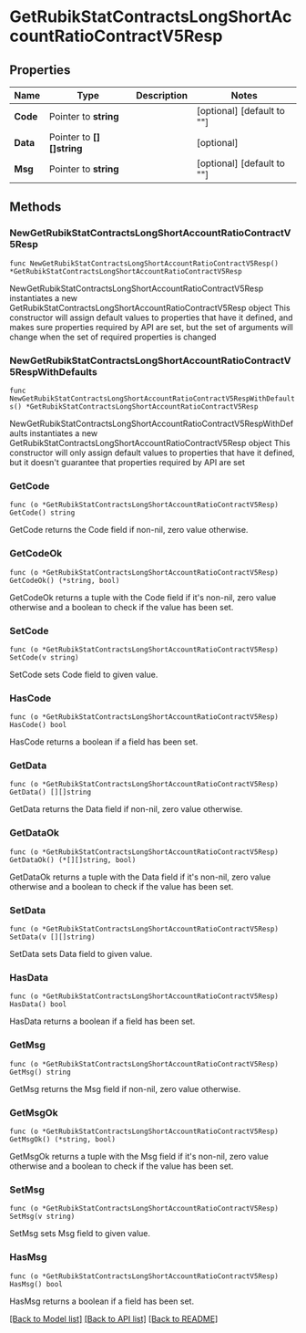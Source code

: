 # GetRubikStatContractsLongShortAccountRatioContractV5Resp

## Properties

Name | Type | Description | Notes
------------ | ------------- | ------------- | -------------
**Code** | Pointer to **string** |  | [optional] [default to ""]
**Data** | Pointer to **[][]string** |  | [optional] 
**Msg** | Pointer to **string** |  | [optional] [default to ""]

## Methods

### NewGetRubikStatContractsLongShortAccountRatioContractV5Resp

`func NewGetRubikStatContractsLongShortAccountRatioContractV5Resp() *GetRubikStatContractsLongShortAccountRatioContractV5Resp`

NewGetRubikStatContractsLongShortAccountRatioContractV5Resp instantiates a new GetRubikStatContractsLongShortAccountRatioContractV5Resp object
This constructor will assign default values to properties that have it defined,
and makes sure properties required by API are set, but the set of arguments
will change when the set of required properties is changed

### NewGetRubikStatContractsLongShortAccountRatioContractV5RespWithDefaults

`func NewGetRubikStatContractsLongShortAccountRatioContractV5RespWithDefaults() *GetRubikStatContractsLongShortAccountRatioContractV5Resp`

NewGetRubikStatContractsLongShortAccountRatioContractV5RespWithDefaults instantiates a new GetRubikStatContractsLongShortAccountRatioContractV5Resp object
This constructor will only assign default values to properties that have it defined,
but it doesn't guarantee that properties required by API are set

### GetCode

`func (o *GetRubikStatContractsLongShortAccountRatioContractV5Resp) GetCode() string`

GetCode returns the Code field if non-nil, zero value otherwise.

### GetCodeOk

`func (o *GetRubikStatContractsLongShortAccountRatioContractV5Resp) GetCodeOk() (*string, bool)`

GetCodeOk returns a tuple with the Code field if it's non-nil, zero value otherwise
and a boolean to check if the value has been set.

### SetCode

`func (o *GetRubikStatContractsLongShortAccountRatioContractV5Resp) SetCode(v string)`

SetCode sets Code field to given value.

### HasCode

`func (o *GetRubikStatContractsLongShortAccountRatioContractV5Resp) HasCode() bool`

HasCode returns a boolean if a field has been set.

### GetData

`func (o *GetRubikStatContractsLongShortAccountRatioContractV5Resp) GetData() [][]string`

GetData returns the Data field if non-nil, zero value otherwise.

### GetDataOk

`func (o *GetRubikStatContractsLongShortAccountRatioContractV5Resp) GetDataOk() (*[][]string, bool)`

GetDataOk returns a tuple with the Data field if it's non-nil, zero value otherwise
and a boolean to check if the value has been set.

### SetData

`func (o *GetRubikStatContractsLongShortAccountRatioContractV5Resp) SetData(v [][]string)`

SetData sets Data field to given value.

### HasData

`func (o *GetRubikStatContractsLongShortAccountRatioContractV5Resp) HasData() bool`

HasData returns a boolean if a field has been set.

### GetMsg

`func (o *GetRubikStatContractsLongShortAccountRatioContractV5Resp) GetMsg() string`

GetMsg returns the Msg field if non-nil, zero value otherwise.

### GetMsgOk

`func (o *GetRubikStatContractsLongShortAccountRatioContractV5Resp) GetMsgOk() (*string, bool)`

GetMsgOk returns a tuple with the Msg field if it's non-nil, zero value otherwise
and a boolean to check if the value has been set.

### SetMsg

`func (o *GetRubikStatContractsLongShortAccountRatioContractV5Resp) SetMsg(v string)`

SetMsg sets Msg field to given value.

### HasMsg

`func (o *GetRubikStatContractsLongShortAccountRatioContractV5Resp) HasMsg() bool`

HasMsg returns a boolean if a field has been set.


[[Back to Model list]](../README.md#documentation-for-models) [[Back to API list]](../README.md#documentation-for-api-endpoints) [[Back to README]](../README.md)


